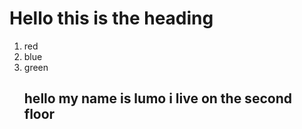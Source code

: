 <!DOCTYPE html>
  <html>
    <head>
      <h1>Hello this is the heading</h1>
    </head>
                   <title>Sup Nibba</title>
    <body>
      <ol>
        <li> red </li>
        <li> blue </li>
        <li> green </li>
      </ol>
       <ul> <h2>hello my name is lumo i live on the second floor</h2> </ul>
      </body>
    </html>  
